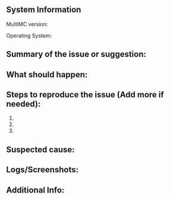 <!--
Before submitting this issue, please make sure you have:

 1. Filled out this form completely, the only optional field is "additional info".
	- Use as many details as possible and state the problem clearly.
 2. Proof-read your ENTIRE issue report.
	- Grammar and spelling mistakes make issue reports harder to understand.
 3. Made sure your problem is not caused by an issue in your own modpack.
	- We provide support for MultiMC, not your modpack. Problems with your modpack will be ignored.
 4. Given the issue a descriptive title.
	- A good title includes a brief summary of the issue and avoids things such as "Help" and "What?!".
 5. Place all information below the ---- of lines.
 - It makes the issue look pretty
 
If you believe your issue to be a bug, please make sure you check the wiki page: https://github.com/MultiMC/MultiMC5/wiki/Report-a-Bug
-->

System Information
-----------------------------
MultiMC version:

Operating System:

Summary of the issue or suggestion:
----------------------------------------------


What should happen:
------------------------------


Steps to reproduce the issue (Add more if needed):
-------------------------------------------------------------
1.

2.

3.

Suspected cause:
---------------------------


Logs/Screenshots:
----------------------------
[//]: # (Please refer to https://github.com/MultiMC/MultiMC5/wiki/Log-Upload for instructions on how to attach your logs.)


Additional Info:
---------------------------
